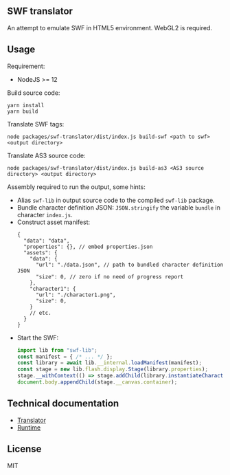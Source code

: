 SWF translator
--------------

An attempt to emulate SWF in HTML5 environment. WebGL2 is required.

## Usage

Requirement:
- NodeJS >= 12

Build source code:
```
yarn install
yarn build
```

Translate SWF tags:
```
node packages/swf-translator/dist/index.js build-swf <path to swf> <output directory>
```

Translate AS3 source code:
```
node packages/swf-translator/dist/index.js build-as3 <AS3 source directory> <output directory>
```

Assembly required to run the output, some hints:
- Alias `swf-lib` in output source code to the compiled `swf-lib` package.
- Bundle character definition JSON: `JSON.stringify` the variable `bundle` in character `index.js`.
- Construct asset manifest:
  ```json5
  {
    "data": "data",
    "properties": {}, // embed properties.json
    "assets": {
      "data": {
        "url": "./data.json", // path to bundled character definition JSON
        "size": 0, // zero if no need of progress report
      },
      "character1": {
        "url": "./character1.png",
        "size": 0,
      }
      // etc.
    }
  }
  ```
- Start the SWF:
  ```js
  import lib from "swf-lib";
  const manifest = { /* ... */ };
  const library = await lib.__internal.loadManifest(manifest);
  const stage = new lib.flash.display.Stage(library.properties);
  stage.__withContext(() => stage.addChild(library.instantiateCharacter(0)))();
  document.body.appendChild(stage.__canvas.container);
  ```

## Technical documentation
- [Translator](./docs/translator.md)
- [Runtime](./docs/runtime.md)

## License
MIT
